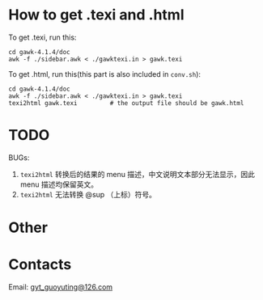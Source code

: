 # How to get .texi and .html

To get .texi, run this:
```Shell
cd gawk-4.1.4/doc
awk -f ./sidebar.awk < ./gawktexi.in > gawk.texi
```

To get .html, run this(this part is also included in `conv.sh`):
```Shell
cd gawk-4.1.4/doc
awk -f ./sidebar.awk < ./gawktexi.in > gawk.texi
texi2html gawk.texi 		# the output file should be gawk.html
```

# TODO
BUGs: 
1. `texi2html` 转换后的结果的 menu 描述，中文说明文本部分无法显示，因此 menu 描述均保留英文。
2. `texi2html` 无法转换 @sup （上标）符号。

# Other 


# Contacts
Email: gyt_guoyuting@126.com
